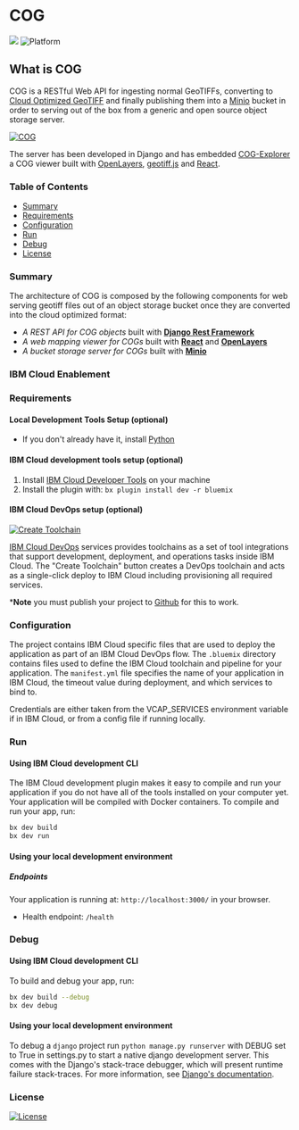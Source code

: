 # COG
[![](https://img.shields.io/badge/IBM%20Cloud-powered-blue.svg)](https://bluemix.net)
![Platform](https://img.shields.io/badge/platform-DJANGO-lightgrey.svg?style=flat)

## What is COG

COG is a RESTful Web API for ingesting normal GeoTIFFs, converting to [Cloud Optimized GeoTIFF](http://www.cogeo.org/) and finally publishing them into a [Minio](https://www.minio.io/)
bucket in order to serving out of the box from a generic and open source object storage server.

[![COG](http://www.cogeo.org/images/logo/Cog-02.png)](http://www.cogeo.org)

The server has been developed in Django and has embedded [COG-Explorer](https://github.com/geotiffjs/cog-explorer/) a COG viewer built with [OpenLayers](http://openlayers.org/), [geotiff.js](https://geotiffjs.github.io/) and [React](https://reactjs.org/).

### Table of Contents
* [Summary](#summary)
* [Requirements](#requirements)
* [Configuration](#configuration)
* [Run](#run)
* [Debug](#debug)
* [License](#license)

<a name="summary"></a>
### Summary
The architecture of COG is composed by the following components for web serving
geotiff files out of an object storage bucket once they are converted into the
cloud optimized format:

- *A REST API for COG objects* built with [**Django Rest Framework**](https://www.django-rest-framework.org/)
- *A web mapping viewer for COGs* built with [**React**](https://reactjs.org/) and [**OpenLayers**](http://openlayers.org/)
- *A bucket storage server for COGs* built with [**Minio**](https://www.minio.io/)


<a name="enablement"></a>
### IBM Cloud Enablement

<a name="requirements"></a>
### Requirements
#### Local Development Tools Setup (optional)

- If you don't already have it, install [Python](https://www.python.org/downloads/)

#### IBM Cloud development tools setup (optional)

1. Install [IBM Cloud Developer Tools](https://console.bluemix.net/docs/cli/idt/setting_up_idt.html#add-cli) on your machine
2. Install the plugin with: `bx plugin install dev -r bluemix`


#### IBM Cloud DevOps setup (optional)

[![Create Toolchain](https://console.ng.bluemix.net/devops/graphics/create_toolchain_button.png)](https://console.ng.bluemix.net/devops/setup/deploy/)

[IBM Cloud DevOps](https://www.ibm.com/cloud-computing/bluemix/devops) services provides toolchains as a set of tool integrations that support development, deployment, and operations tasks inside IBM Cloud. The "Create Toolchain" button creates a DevOps toolchain and acts as a single-click deploy to IBM Cloud including provisioning all required services. 

***Note** you must publish your project to [Github](https://github.com/) for this to work.



<a name="configuration"></a>
### Configuration

The project contains IBM Cloud specific files that are used to deploy the application as part of an IBM Cloud DevOps flow. The `.bluemix` directory contains files used to define the IBM Cloud toolchain and pipeline for your application. The `manifest.yml` file specifies the name of your application in IBM Cloud, the timeout value during deployment, and which services to bind to.

Credentials are either taken from the VCAP_SERVICES environment variable if in IBM Cloud, or from a config file if running locally. 


<a name="run"></a>
### Run
#### Using IBM Cloud development CLI
The IBM Cloud development plugin makes it easy to compile and run your application if you do not have all of the tools installed on your computer yet. Your application will be compiled with Docker containers. To compile and run your app, run:

```bash
bx dev build
bx dev run
```


#### Using your local development environment



##### Endpoints

Your application is running at: `http://localhost:3000/` in your browser.

- Health endpoint: `/health`



<a name="debug"></a>
### Debug

#### Using IBM Cloud development CLI
To build and debug your app, run:
```bash
bx dev build --debug
bx dev debug
```
#### Using your local development environment
To debug a `django` project run `python manage.py runserver` with DEBUG set to True in settings.py to start a native django development server. This comes with the Django's stack-trace debugger, which will present runtime failure stack-traces. For more information, see [Django's documentation](https://docs.djangoproject.com/en/2.0/ref/settings/).

<a name="license"></a>
### License

[![License](https://img.shields.io/badge/License-Apache%202.0-green.svg?longCache=true&style=for-the-badge)](https://opensource.org/licenses/Apache-2.0)